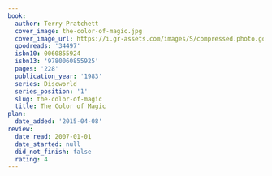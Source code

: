 ```yaml
---
book:
  author: Terry Pratchett
  cover_image: the-color-of-magic.jpg
  cover_image_url: https://i.gr-assets.com/images/S/compressed.photo.goodreads.com/books/1407111017l/34497._SX98_.jpg
  goodreads: '34497'
  isbn10: 0060855924
  isbn13: '9780060855925'
  pages: '228'
  publication_year: '1983'
  series: Discworld
  series_position: '1'
  slug: the-color-of-magic
  title: The Color of Magic
plan:
  date_added: '2015-04-08'
review:
  date_read: 2007-01-01
  date_started: null
  did_not_finish: false
  rating: 4
---
```


